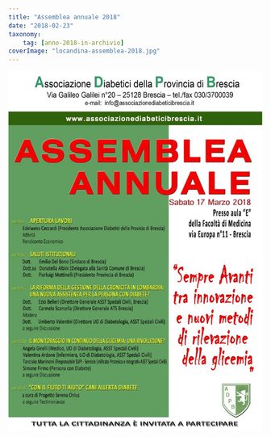```yaml
---
title: "Assemblea annuale 2018"
date: "2018-02-23"
taxonomy: 
    tag: [anno-2018-in-archivio]
coverImage: "locandina-assemblea-2018.jpg"
---
```


![](images/locandina-assemblea-2018.jpg)

